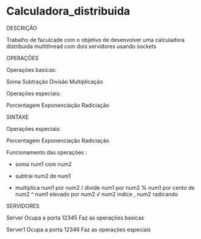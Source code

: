 # Calculadora_distribuida

DESCRIÇÃO

Trabalho de faculcade com o objetivo de desenvolver uma calculadora distribuida multithread com dois servidores usando sockets

OPERAÇÕES 

Operações basicas:

Soma
Subtração
Divisão
Multiplicação

Operações especiais:

Porcentagem
Exponenciação
Radiciação

SINTAXE

Operações especiais:

Porcentagem
Exponenciação
Radiciação

Funcionamento das operações :

  + soma num1 com num2
  - subtrai num2 de num1
  * multiplica num1 por num2
  / divide num1 por num2
  % num1 por cento de num2
  ^ num1 elevado por num2
  √ num2 indice , num2 radicando
  
SERVIDORES

Server
  Ocupa a porta 12345
  Faz as operações basicas

Server1 
  Ocupa a porta 12346
  Faz as operações especiais
